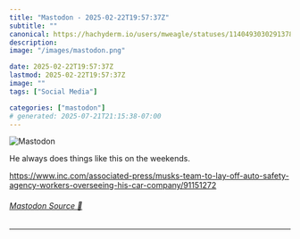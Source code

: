 ```yaml
---
title: "Mastodon - 2025-02-22T19:57:37Z"
subtitle: ""
canonical: https://hachyderm.io/users/mweagle/statuses/114049303029137816
description:
image: "/images/mastodon.png"

date: 2025-02-22T19:57:37Z
lastmod: 2025-02-22T19:57:37Z
image: ""
tags: ["Social Media"]

categories: ["mastodon"]
# generated: 2025-07-21T21:15:38-07:00
---
```

![Mastodon](/images/mastodon.png)

<p>He always does things like this on the weekends. </p><p><a href="https://www.inc.com/associated-press/musks-team-to-lay-off-auto-safety-agency-workers-overseeing-his-car-company/91151272" target="_blank" rel="nofollow noopener noreferrer" translate="no"><span class="invisible">https://www.</span><span class="ellipsis">inc.com/associated-press/musks</span><span class="invisible">-team-to-lay-off-auto-safety-agency-workers-overseeing-his-car-company/91151272</span></a></p>


###### [Mastodon Source 🐘](https://hachyderm.io/@mweagle/114049303029137816)

___
